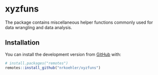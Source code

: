 
<!-- README.md is generated from README.Rmd. Please edit that file -->

# xyzfuns

<!-- badges: start -->
<!-- badges: end -->

The package contains miscellaneous helper functions commonly used for
data wrangling and data analysis.

## Installation

You can install the development version from
[GitHub](https://github.com/) with:

``` r
# install.packages("remotes")
remotes::install_github("nrkoehler/xyzfuns")
```
